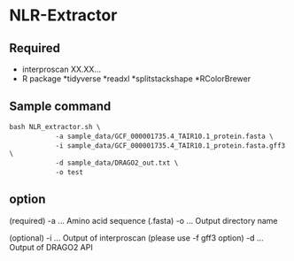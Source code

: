 # NLR-Extractor
## Required

* interproscan XX.XX...
* R package
	*tidyverse
	*readxl
	*splitstackshape
	*RColorBrewer

## Sample command

```
bash NLR_extractor.sh \ 
　　　　　　　-a sample_data/GCF_000001735.4_TAIR10.1_protein.fasta \
　　　　　　　-i sample_data/GCF_000001735.4_TAIR10.1_protein.fasta.gff3 \
　　　　　　　-d sample_data/DRAGO2_out.txt \
　　　　　　　-o test
```

## option
(required)
-a ... Amino acid sequence (.fasta)
-o ... Output directory name

(optional)
-i ... Output of interproscan (please use -f gff3 option)
-d ... Output of DRAGO2 API